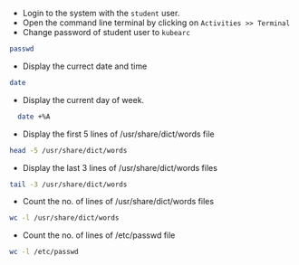 - Login to the system with the `student` user.
- Open the command line terminal by clicking on `Activities >> Terminal` 
- Change password of student user to `kubearc`
```bash
passwd
```
- Display the currect date and time
```bash
date
```
- Display the current day of week.

```bash
  date +%A
```
- Display the first 5 lines of  /usr/share/dict/words file
```bash
head -5 /usr/share/dict/words
```
- Display the last 3 lines of  /usr/share/dict/words files
```bash
tail -3 /usr/share/dict/words
```
- Count the no. of lines of /usr/share/dict/words files
```bash
wc -l /usr/share/dict/words
```
- Count the no. of lines of /etc/passwd file
```bash
wc -l /etc/passwd
```

